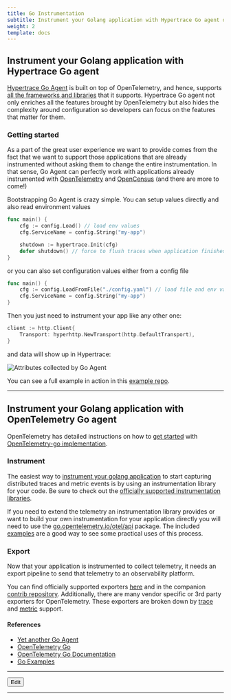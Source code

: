 ```yaml
---
title: Go Instrumentation
subtitle: Instrument your Golang application with Hypertrace Go agent or OpenTelemetry Go agent. 
weight: 2
template: docs
---
```


## Instrument your Golang application with Hypertrace Go agent
[Hypertrace Go Agent](https://github.com/hypertrace/goagent) is built on top of OpenTelemetry, and hence, supports [all the frameworks and libraries](https://github.com/open-telemetry/opentelemetry-go-contrib/tree/main/instrumentation) that it supports. Hypertrace Go agent not only enriches all the features brought by OpenTelemetry but also hides the complexity around configuration so developers can focus on the features that matter for them.

### Getting started
As a part of the great user experience we want to provide comes from the fact that we want to support those applications that are already instrumented without asking them to change the entire instrumentation. In that sense, Go Agent can perfectly work with applications already instrumented with [OpenTelemetry](https://github.com/hypertrace/goagent/tree/main/instrumentation/opentelemetry/google.golang.org/hypergrpc/examples) and [OpenCensus](https://github.com/hypertrace/goagent/tree/main/instrumentation/opencensus/net/hyperhttp/examples) (and there are more to come!)


Bootstrapping Go Agent is crazy simple. You can setup values directly and also read environment values

```go
func main() {
    cfg := config.Load() // load env values
    cfg.ServiceName = config.String("my-app")

    shutdown := hypertrace.Init(cfg)
    defer shutdown() // force to flush traces when application finishes.
}
```

or you can also set configuration values either from a config file

```go
func main() {
    cfg := config.LoadFromFile("./config.yaml") // load file and env values
    cfg.ServiceName = config.String("my-app")
}
```

Then you just need to instrument your app like any other one:

```go
client := http.Client{
    Transport: hyperhttp.NewTransport(http.DefaultTransport),
}
```

and data will show up in Hypertrace:

![Attributes collected by Go Agent](https://blog.hypertrace.org/images/posts/yet-another-go-agent/image2.png)

You can see a full example in action in this [example repo](https://github.com/jcchavezs/hypertrace-goagent-example).

---

## Instrument your Golang application with OpenTelemetry Go agent

OpenTelemetry has detailed instructions on how to [get started](https://opentelemetry.io/docs/go/getting-started/) with [OpenTelemetry-go implementation](). 

### Instrument
The easiest way to [instrument your golang application](https://opentelemetry.io/docs/go/instrumentation/) to start capturing distributed traces and metric events is by using an instrumentation library for your code. Be sure to check out the [officially supported instrumentation libraries](https://github.com/open-telemetry/opentelemetry-go-contrib/tree/main/instrumentation). 

If you need to extend the telemetry an instrumentation library provides or want to build your own instrumentation for your application directly you will need to use the [go.opentelemetry.io/otel/api](https://pkg.go.dev/go.opentelemetry.io/otel/api) package. The included [examples](https://github.com/open-telemetry/opentelemetry-go/blob/main/example) are a good way to see some practical uses of this process.

### Export
Now that your application is instrumented to collect telemetry, it needs an export pipeline to send that telemetry to an observability platform.

You can find officially supported exporters [here](.https://github.com/open-telemetry/opentelemetry-go/blob/main/exporters) and in the
companion [contrib repository](https://github.com/open-telemetry/opentelemetry-go-contrib/tree/main/exporters/metric). Additionally, there are many vendor specific or 3rd party exporters for OpenTelemetry. These exporters are broken down by [trace](https://pkg.go.dev/go.opentelemetry.io/otel/sdk/export/trace?tab=importedby) and [metric](https://pkg.go.dev/go.opentelemetry.io/otel/sdk/export/metric?tab=importedby) support.


#### References
- [Yet another Go Agent](https://blog.hypertrace.org/blog/yet-another-go-agent/)
- [OpenTelemetry Go](https://github.com/open-telemetry/opentelemetry-go)
- [OpenTelemetry Go Documentation](https://opentelemetry.io/docs/go/)
- [Go Examples](https://github.com/jcchavezs/hypertrace-goagent-example)

***

<a href="https://github.com/hypertrace/hypertrace-docs-website/blob/master/src/pages/instrumentation/go-agent.md">
<button type="button">Edit</button></a>

***